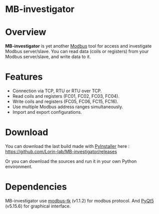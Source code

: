 MB-investigator
===================
# Overview
**MB-investigator** is yet another [Modbus](https://en.wikipedia.org/wiki/Modbus) tool for access and investigate Modbus server/slave.
You can read data (coils or registers) from your Modbus server/slave, and write data to it.

# Features
* Connection via TCP, RTU or RTU over TCP.
* Read coils and registers (FC01, FC02, FC03, FC04).
* Write coils and registers (FC05, FC06, FC15, FC16).
* Use multiple Modbus address ranges simultaneously.
* Import and export configurations.

# Download
You can download the last build made with [PyInstaller](https://pyinstaller.org/en/stable/) here : 
https://github.com/Lorin-lab/MB-investigator/releases

Or you can download the sources and run it in your own Python environment.

# Dependencies
MB-investigator use [modbus-tk](https://github.com/ljean/modbus-tk) (v1.1.2) for modbus protocol.
And [PyQt5](https://pypi.org/project/PyQt5/) (v5.15.6) for graphical interface. 